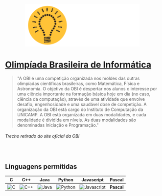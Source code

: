 <p align="center">
  <img width="375px" src="../docs/imagens/obi/logo-obi2021.svg"/> 
</p>

# [**Olimpíada Brasileira de Informática**](https://olimpiada.ic.unicamp.br/info/)
> "A OBI é uma competição organizada nos moldes das outras olimpíadas científicas brasileiras, como Matemática, Física e Astronomia. O objetivo da OBI é despertar nos alunos o interesse por uma ciência importante na formação básica hoje em dia (no caso, ciência da computação), através de uma atividade que envolve desafio, engenhosidade e uma saudável dose de competição. A organização da OBI está cargo do Instituto de Computação da UNICAMP. A OBI está organizada em duas modalidades, e cada modalidade é dividida em níveis. As duas modalidades são denominadas Iniciação e Programação."
###### Trecho retirado do site oficial da OBI
<br/>

## Linguagens permitidas
| C | C++ | Java | Python | Javascript | Pascal |
|:---:|:---:|:---:|:---:|:---:|:---:|
| <img width="100px" alt="C" src="../docs/recursos/ícones/c.svg"> | <img width="100px" alt="C++" src="../docs/recursos/ícones/c++.svg"> | <img width="100px" alt="Java" src="../docs/recursos/ícones/java.svg"> | <img width="100px" alt="Python" src="../docs/recursos/ícones/python.svg"> | <img width="100px" alt="Javascript" src="../docs/recursos/ícones/javascript.svg"> | **Pascal** |
